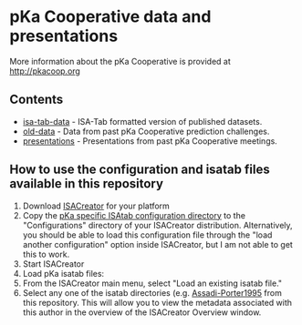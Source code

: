 # pKa Cooperative data and presentations

More information about the pKa Cooperative is provided at <http://pkacoop.org>

## Contents

* [isa-tab-data](isa-tab-data) - ISA-Tab formatted version of published datasets.
* [old-data](old-data) - Data from past pKa Cooperative prediction challenges.
* [presentations](presentations) - Presentations from past pKa Cooperative meetings.

## How to use the configuration and isatab files available in this repository
1.  Download [ISACreator](http://www.isa-tools.org/software-suite/) for your platform
2.  Copy the [pKa specific ISAtab configuration directory](https://github.com/sobolevnrm/pkacoop/tree/master/isa-tab-data/isaconfigPChem) to the "Configurations" directory of your ISACreator distribution.  Alternatively, you should be able to load this configuration file through the "load another configuration" option inside ISACreator, but I am not able to get this to work.
3.  Start ISACreator
4.  Load pKa isatab files:
  1.  From the ISACreator main menu, select "Load an existing isatab file."
  2.  Select any one of the isatab directories (e.g. [Assadi-Porter1995](https://github.com/sobolevnrm/pkacoop/tree/master/isa-tab-data/Assadi-Porter1995) from this repository.  This will allow you to view the metadata associated with this author in the overview of the ISACreator Overview window.
